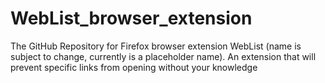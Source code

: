 # WebList_browser_extension
The GitHub Repository for Firefox browser extension WebList (name is subject to change, currently is a placeholder name). An extension that will prevent specific links from opening without your knowledge
